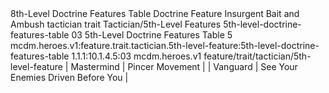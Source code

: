 <ability>
  <name>8th-Level Doctrine Features Table</name>
  <keywords>
    <keyword>Doctrine</keyword>
  </keywords>
  <type>Feature</type>
  <distance>Insurgent</distance>
  <target>Bait and Ambush</target>
  <metadata>
    <class>tactician</class>
    <feature_type>trait</feature_type>
    <file_dpath>Tactician/5th-Level Features</file_dpath>
    <item_id>5th-level-doctrine-features-table</item_id>
    <item_index>03</item_index>
    <item_name>5th-Level Doctrine Features Table</item_name>
    <level>5</level>
    <scc>mcdm.heroes.v1:feature.trait.tactician.5th-level-feature:5th-level-doctrine-features-table</scc>
    <scdc>1.1.1:10.1.4.5:03</scdc>
    <source>mcdm.heroes.v1</source>
    <type>feature/trait/tactician/5th-level-feature</type>
  </metadata>
  <effects>
    <effect type="mundane">| Mastermind | Pincer Movement                    |
| Vanguard   | See Your Enemies Driven Before You |</effect>
  </effects>
</ability>
